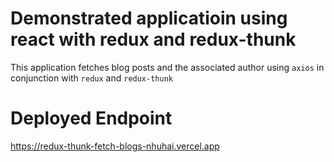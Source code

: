 # Demonstrated applicatioin using react with redux and redux-thunk

This application fetches blog posts and the associated author using `axios` in conjunction with `redux` and `redux-thunk`

# Deployed Endpoint

https://redux-thunk-fetch-blogs-nhuhai.vercel.app


